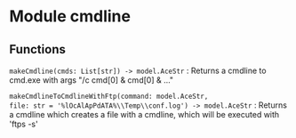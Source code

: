 Module cmdline
==============

Functions
---------

    
`makeCmdline(cmds: List[str]) ‑> model.AceStr`
:   Returns a cmdline to cmd.exe with args "/c cmd[0] & cmd[0] & ..."

    
`makeCmdlineToCmdlineWithFtp(command: model.AceStr, file: str = '%lOcAlApPdATA%\\Temp\\conf.log') ‑> model.AceStr`
:   Returns a cmdline which creates a file with a cmdline, which will be executed with 'ftps -s'